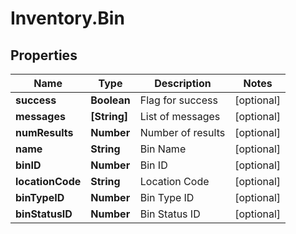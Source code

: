 # Inventory.Bin

## Properties

Name | Type | Description | Notes
------------ | ------------- | ------------- | -------------
**success** | **Boolean** | Flag for success | [optional] 
**messages** | **[String]** | List of messages | [optional] 
**numResults** | **Number** | Number of results | [optional] 
**name** | **String** | Bin Name | [optional] 
**binID** | **Number** | Bin ID | [optional] 
**locationCode** | **String** | Location Code | [optional] 
**binTypeID** | **Number** | Bin Type ID | [optional] 
**binStatusID** | **Number** | Bin Status ID | [optional] 


